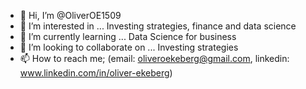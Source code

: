 - 👋 Hi, I’m @OliverOE1509
- 👀 I’m interested in ... Investing strategies, finance and data science
- 🌱 I’m currently learning ... Data Science for business
- 💞️ I’m looking to collaborate on ... Investing strategies
- 📫 How to reach me; (email: oliveroekeberg@gmail.com, linkedin: www.linkedin.com/in/oliver-ekeberg)

<!---
OliverOE1509/OliverOE1509 is a ✨ special ✨ repository because its `README.md` (this file) appears on your GitHub profile.
You can click the Preview link to take a look at your changes.
--->
